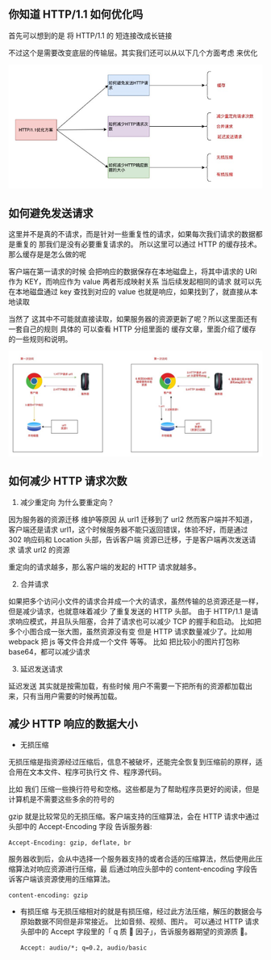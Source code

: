 ## 你知道 HTTP/1.1 如何优化吗

首先可以想到的是 将 HTTP/1.1 的 短连接改成长链接

不过这个是需要改变底层的传输层。其实我们还可以从以下几个方面考虑 来优化

![](HTTP/http_06.jpg)

## 如何避免发送请求

这里并不是真的不请求，而是针对一些重复性的请求，如果每次我们请求的数据都是重复的 那我们是没有必要重复请求的。
所以这里可以通过 HTTP 的缓存技术。那么缓存是是怎么做的呢

客户端在第一请求的时候 会把响应的数据保存在本地磁盘上，将其中请求的 URl 作为 KEY，而响应作为 value 两者形成映射关系
当后续发起相同的请求 就可以先在本地磁盘通过 key 查找到对应的 value 也就是响应，如果找到了，就直接从本地读取

当然了 这其中不可能就直接读取，如果服务器的资源更新了呢？所以这里面还有一套自己的规则 具体的 可以查看 HTTP 分组里面的 缓存文章，里面介绍了缓存的一些规则和说明。

![](HTTP/http_cache.jpg)

## 如何减少 HTTP 请求次数

1. 减少重定向
   为什么要重定向？

因为服务器的资源迁移 维护等原因 从 url1 迁移到了 url2 然而客户端并不知道，客户端还是请求 url1，这个时候服务器不能只返回错误，体验不好，而是通过 302 响应码和 Location 头部，告诉客户端 资源已迁移，于是客户端再次发送请求 请求 url2 的资源

重定向的请求越多，那么客户端的发起的 HTTP 请求就越多。

2. 合并请求

如果把多个访问小文件的请求合并成一个大的请求，虽然传输的总资源还是一样，但是减少请求，也就意味着减少 了重复发送的 HTTP 头部。
由于 HTTP/1.1 是请求响应模式，并且队头阻塞，合并了请求也可以减少 TCP 的握手和启动。
比如把多个小图合成一张大图，虽然资源没有变 但是 HTTP 请求数量减少了。比如用 webpack 把 js 等文件合并成一个文件 等等。
比如 把比较小的图片打包称 base64，都可以减少请求

3. 延迟发送请求

延迟发送 其实就是按需加载，有些时候 用户不需要一下把所有的资源都加载出来，只有当用户需要的时候再加载。

## 减少 HTTP 响应的数据大小

- 无损压缩

无损压缩是指资源经过压缩后，信息不被破坏，还能完全恢复到压缩前的原样，适合用在文本文件、程序可执行文
件、程序源代码。

比如 我们 压缩一些换行符号和空格。这些都是为了帮助程序员更好的阅读，但是计算机是不需要这些多余的符号的

gzip 就是比较常⻅的无损压缩。客户端支持的压缩算法，会在 HTTP 请求中通过头部中的 Accept-Encoding 字段 告诉服务器:

```
Accept-Encoding: gzip, deflate, br
```

服务器收到后，会从中选择一个服务器支持的或者合适的压缩算法，然后使用此压缩算法对响应资源进行压缩，最 后通过响应头部中的 content-encoding 字段告诉客户端该资源使用的压缩算法。

```
content-encoding: gzip

```

- 有损压缩
  与无损压缩相对的就是有损压缩，经过此方法压缩，解压的数据会与原始数据不同但是非常接近。
  比如音频、视频、图片。
  可以通过 HTTP 请求头部中的 Accept 字段里的「 q 质 􏰀 因子」，告诉服务器期望的资源质 􏰀。
  ```
  Accept: audio/*; q=0.2, audio/basic
  ```
